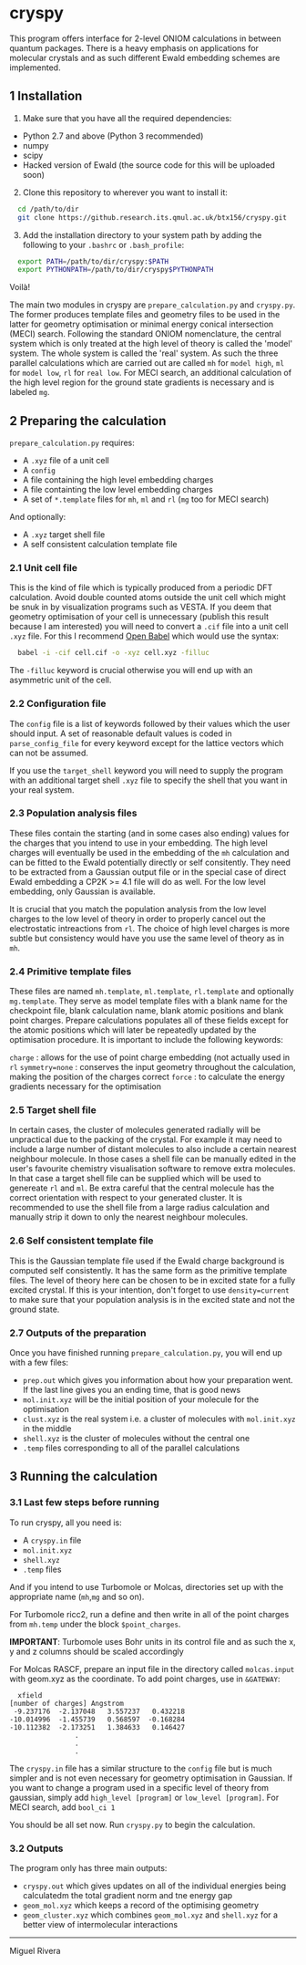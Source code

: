 # cryspy

This program offers interface for 2-level ONIOM calculations in between quantum packages.
There is a heavy emphasis on applications for molecular crystals and as such different Ewald embedding schemes are implemented.

## 1 Installation

1. Make sure that you have all the required dependencies:
  - Python 2.7 and above (Python 3 recommended)
  - numpy
  - scipy
  - Hacked version of Ewald (the source code for this will be uploaded soon)
2. Clone this repository to wherever you want to install it:
  ```bash
    cd /path/to/dir
    git clone https://github.research.its.qmul.ac.uk/btx156/cryspy.git
  ```
 3. Add the installation directory to your system path by adding the following to your `.bashrc` or `.bash_profile`:
  ```bash
    export PATH=/path/to/dir/cryspy:$PATH
    export PYTHONPATH=/path/to/dir/cryspy$PYTHONPATH
  ```
  Voilà!


The main two modules in cryspy are `prepare_calculation.py` and `cryspy.py`. The former produces template files and geometry files to be used in the latter for geometry optimisation or minimal energy conical intersection (MECI) search.
Following the standard ONIOM nomenclature, the central system which is only treated at the high level of theory is called the 'model' system.
The whole system is called the 'real' system.
As such the three parallel calculations which are carried out are called `mh` for `model high`, `ml` for `model low`, `rl` for `real low`.
For MECI search, an additional calculation of the high level region for the ground state gradients is necessary and is labeled `mg`.

## 2 Preparing the calculation
`prepare_calculation.py` requires:
  - A `.xyz` file of a unit cell
  - A `config`
  - A file containing the high level embedding charges
  - A file containting the low level embedding charges
  - A set of `*.template` files for `mh`, `ml` and `rl` (`mg` too for MECI search)
  
And optionally:

  - A `.xyz` target shell file
  - A self consistent calculation template file
   
### 2.1 Unit cell file

This is the kind of file which is typically produced from a periodic DFT calculation.
Avoid double counted atoms outside the unit cell which might be snuk in by visualization programs such as VESTA.
If you deem that geometry optimisation of your cell is unnecessary (publish this result because I am interested) you will need to convert a `.cif` file into a unit cell `.xyz` file.
For this I recommend [Open Babel](http://openbabel.org/wiki/Main_Page) which would use the syntax:
  ```bash
    babel -i -cif cell.cif -o -xyz cell.xyz -filluc
  ```
The `-filluc` keyword is crucial otherwise you will end up with an asymmetric unit of the cell.

### 2.2 Configuration file

The `config` file is a list of keywords followed by their values which the user should input.
A set of reasonable default values is coded in `parse_config_file` for every keyword except for the lattice vectors which can not be assumed.

If you use the `target_shell` keyword you will need to supply the program with an additional target shell `.xyz` file to specify the shell that you want in your real system.

### 2.3 Population analysis files

These files contain the starting (and in some cases also ending) values for the charges that you intend to use in your embedding.
The high level charges will eventually be used in the embedding of the `mh` calculation and can be fitted to the Ewald potentially directly or self consitently.
They need to be extracted from a Gaussian output file or in the special case of direct Ewald embedding a CP2K >= 4.1 file will do as well.
For the low level embedding, only Gaussian is available.

It is crucial that you match the population analysis from the low level charges to the low level of theory in order to properly cancel out the electrostatic intreactions from `rl`.
The choice of high level charges is more subtle but consistency would have you use the same level of theory as in `mh`.

### 2.4 Primitive template files

These files are named `mh.template`, `ml.template`, `rl.template` and optionally `mg.template`.
They serve as model template files with a blank name for the checkpoint file, blank calculation name, blank atomic positions and blank point charges.
Prepare calculations populates all of these fields except for the atomic positions which will later be repeatedly updated by the optimisation procedure.
It is important to include the following keywords:

`charge` : allows for the use of point charge embedding (not actually used in `rl`
`symmetry=none` : conserves the input geometry throughout the calculation, making the position of the charges correct
`force` : to calculate the energy gradients necessary for the optimisation

### 2.5 Target shell file

In certain cases, the cluster of molecules generated radially will be unpractical due to the packing of the crystal.
For example it may need to include a large number of distant molecules to also include a certain nearest neighbour molecule.
In those cases a shell file can be manually edited in the user's favourite chemistry visualisation software to remove extra molecules.
In that case a target shell file can be supplied which will be used to genereate `rl` and `ml`.
Be extra careful that the central molecule has the correct orientation with respect to your generated cluster.
It is recommended to use the shell file from a large radius calculation and manually strip it down to only the nearest neighbour molecules.

### 2.6 Self consistent template file

This is the Gaussian template file used if the Ewald charge background is computed self consistently.
It has the same form as the primitive template files.
The level of theory here can be chosen to be in excited state for a fully excited crystal.
If this is your intention, don't forget to use `density=current` to make sure that your population analysis is in the excited state and not the ground state.

### 2.7 Outputs of the preparation

Once you have finished running `prepare_calculation.py`, you will end up with a few files:
  - `prep.out` which gives you information about how your preparation went. If the last line gives you an ending time, that is good news
  - `mol.init.xyz` will be the initial position of your molecule for the optimisation
  - `clust.xyz` is the real system i.e. a cluster of molecules with `mol.init.xyz` in the middle
  - `shell.xyz` is the cluster of molecules without the central one
  - `.temp` files corresponding to all of the parallel calculations

## 3 Running the calculation

### 3.1 Last few steps before running

To run cryspy, all you need is:
  - A `cryspy.in` file
  - `mol.init.xyz`
  - `shell.xyz`
  - `.temp` files
  
And if you intend to use Turbomole or Molcas, directories set up with the appropriate name (`mh`,`mg` and so on).

For Turbomole ricc2, run a define and then write in all of the point charges from `mh.temp` under the block `$point_charges`.

**IMPORTANT**: Turbomole uses Bohr units in its control file and as such the x, y and z columns should be scaled accordingly

For Molcas RASCF, prepare an input file in the directory called `molcas.input` with geom.xyz as the coordinate.
To add point charges, use in `&GATEWAY`:
```
  xfield
[number of charges] Angstrom
 -9.237176  -2.137048   3.557237   0.432218
-10.014996  -1.455739   0.568597  -0.168284
-10.112382  -2.173251   1.384633   0.146427
                .
                .
                .
```

The `cryspy.in` file has a similar structure to the `config` file but is much simpler and is not even necessary for geometry optimisation in Gaussian.
If you want to change a program used in a specific level of theory from gaussian, simply add `high_level [program]` or `low_level [program]`.
For MECI search, add `bool_ci 1`

You should be all set now.
Run `cryspy.py` to begin the calculation.

### 3.2 Outputs

The program only has three main outputs:
  - `cryspy.out` which gives updates on all of the individual energies being calculatedm the total gradient norm and tne energy gap
  - `geom_mol.xyz` which keeps a record of the optimising geometry
  - `geom_cluster.xyz` which combines `geom_mol.xyz` and `shell.xyz` for a better view of intermolecular interactions
 
---

Miguel Rivera
